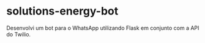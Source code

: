 # solutions-energy-bot
Desenvolvi um bot para o WhatsApp utilizando Flask em conjunto com a API do Twilio.
